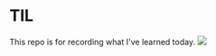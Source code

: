 # TIL

This repo is for recording what I've learned today.
![](https://www.lifewire.com/thmb/miKAPcqjSNyQ960gpsFtoEjr17w=/768x0/filters:no_upscale():max_bytes(150000):strip_icc():format(webp)/sstMxMh-5ab00c7bfa6bcc003622e4f5.jpg)
